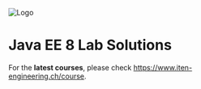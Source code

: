 ![Logo](https://www.iten-engineering.ch/logo.png)

# Java EE 8 Lab Solutions

For the **latest courses**, please check https://www.iten-engineering.ch/course.

